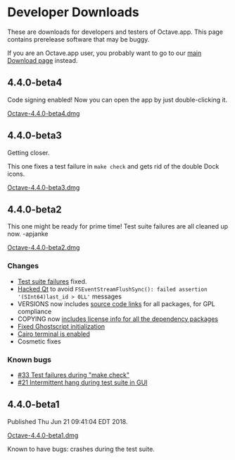 Developer Downloads
====================

These are downloads for developers and testers of Octave.app. This page contains prerelease software that may be buggy.

If you are an Octave.app user, you probably want to go to our [main Download page](/Download.html) instead.

##  4.4.0-beta4

Code signing enabled! Now you can open the app by just double-clicking it.

[Octave-4.4.0-beta4.dmg](https://github.com/octave-app/octave-app/releases/download/v4.4.0-beta4/Octave-4.4.0-beta4.dmg)

##  4.4.0-beta3

Getting closer.

This one fixes a test failure in `make check` and gets rid of the double Dock icons.

[Octave-4.4.0-beta3.dmg](https://github.com/octave-app/octave-app/releases/download/v4.4.0-beta3/Octave-4.4.0-beta3.dmg)

##  4.4.0-beta2

This one might be ready for prime time! Test suite failures are all cleaned up now. -apjanke

[Octave-4.4.0-beta2.dmg](https://github.com/octave-app/octave-app/releases/download/untagged-4e9d0ab25492be932368/Octave-4.4.0-beta2.dmg)

###  Changes

* [Test suite failures](https://github.com/octave-app/octave-app-bundler/issues/17) fixed.
* [Hacked Qt](https://github.com/octave-app/octave-app-bundler/issues/13) to avoid `FSEventStreamFlushSync(): failed assertion '(SInt64)last_id > 0LL'` messages
* VERSIONS now includes [source code links](https://github.com/octave-app/homebrew-octave-app/commit/1af9601aad55950276d1ebf78e9d10a46a72eb02) for all packages, for GPL compliance
* COPYING now [includes license info for all the dependency packages](https://github.com/octave-app/octave-app-bundler/issues/27)
* [Fixed Ghostscript initialization](https://github.com/octave-app/octave-app-bundler/issues/20)
* [Cairo terminal is enabled](https://github.com/octave-app/octave-app-bundler/issues/25)
* Cosmetic fixes

###  Known bugs

* [#33 Test failures during "make check"](https://github.com/octave-app/octave-app-bundler/issues/33)
* [#21 Intermittent hang during test suite in GUI](https://github.com/octave-app/octave-app-bundler/issues/21)

##  4.4.0-beta1

Published Thu Jun 21 09:41:04 EDT 2018.

[Octave-4.4.0-beta1.dmg](https://github.com/octave-app/octave-app/releases/download/v4.4.0-beta1/Octave-4.4.0-beta1.dmg)

Known to have bugs: crashes during the test suite.

